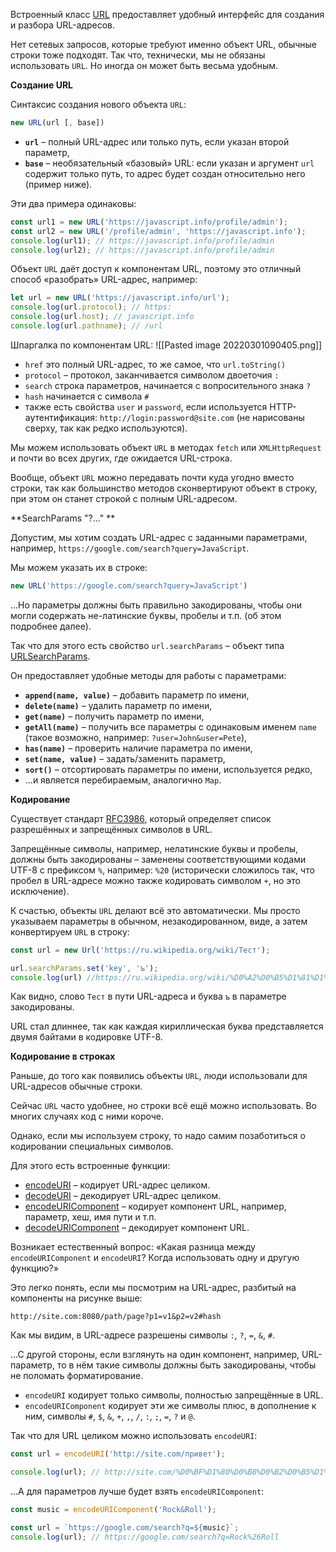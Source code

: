 Встроенный класс [URL](https://url.spec.whatwg.org/#api) предоставляет удобный интерфейс для создания и разбора URL-адресов.

Нет сетевых запросов, которые требуют именно объект URL, обычные строки тоже подходят. Так что, технически, мы не обязаны использовать `URL`. Но иногда он может быть весьма удобным.

**Создание URL**

Синтаксис создания нового объекта `URL`:
```js
new URL(url [, base])
```

-   **`url`** – полный URL-адрес или только путь, если указан второй параметр,
-   **`base`** – необязательный «базовый» URL: если указан и аргумент `url` содержит только путь, то адрес будет создан относительно него (пример ниже).

Эти два примера одинаковы:
```js
const url1 = new URL('https://javascript.info/profile/admin');
const url2 = new URL('/profile/admin', 'https://javascript.info');
console.log(url1); // https://javascript.info/profile/admin 
console.log(url2); // https://javascript.info/profile/admin
```

Объект `URL` даёт доступ к компонентам URL, поэтому это отличный способ «разобрать» URL-адрес, например:
```js
let url = new URL('https://javascript.info/url'); 
console.log(url.protocol); // https: 
console.log(url.host); // javascript.info 
console.log(url.pathname); // /url
```

Шпаргалка по компонентам URL:
![[Pasted image 20220301090405.png]]
-   `href` это полный URL-адрес, то же самое, что `url.toString()`
-   `protocol` – протокол, заканчивается символом двоеточия `:`
-   `search` строка параметров, начинается с вопросительного знака `?`
-   `hash` начинается с символа `#`
-   также есть свойства `user` и `password`, если используется HTTP-аутентификация: `http://login:password@site.com` (не нарисованы сверху, так как редко используются).


Мы можем использовать объект `URL` в методах `fetch` или `XMLHttpRequest` и почти во всех других, где ожидается URL-строка.

Вообще, объект `URL` можно передавать почти куда угодно вместо строки, так как большинство методов сконвертируют объект в строку, при этом он станет строкой с полным URL-адресом.

**SearchParams "?..." **

Допустим, мы хотим создать URL-адрес с заданными параметрами, например, `https://google.com/search?query=JavaScript`.

Мы можем указать их в строке:
```js
new URL('https://google.com/search?query=JavaScript')
```

…Но параметры должны быть правильно закодированы, чтобы они могли содержать не-латинские буквы, пробелы и т.п. (об этом подробнее далее).

Так что для этого есть свойство `url.searchParams` – объект типа [URLSearchParams](https://url.spec.whatwg.org/#urlsearchparams).

Он предоставляет удобные методы для работы с параметрами:

-   **`append(name, value)`** – добавить параметр по имени,
-   **`delete(name)`** – удалить параметр по имени,
-   **`get(name)`** – получить параметр по имени,
-   **`getAll(name)`** – получить все параметры с одинаковым именем `name` (такое возможно, например: `?user=John&user=Pete`),
-   **`has(name)`** – проверить наличие параметра по имени,
-   **`set(name, value)`** – задать/заменить параметр,
-   **`sort()`** – отсортировать параметры по имени, используется редко,
-   …и является перебираемым, аналогично `Map`.

**Кодирование**

Существует стандарт [RFC3986](https://tools.ietf.org/html/rfc3986), который определяет список разрешённых и запрещённых символов в URL.

Запрещённые символы, например, нелатинские буквы и пробелы, должны быть закодированы – заменены соответствующими кодами UTF-8 с префиксом `%`, например: `%20` (исторически сложилось так, что пробел в URL-адресе можно также кодировать символом `+`, но это исключение).

К счастью, объекты `URL` делают всё это автоматически. Мы просто указываем параметры в обычном, незакодированном, виде, а затем конвертируем `URL` в строку:
```js
const url = new Url('https://ru.wikipedia.org/wiki/Тест');

url.searchParams.set('key', 'ъ');
console.log(url) //https://ru.wikipedia.org/wiki/%D0%A2%D0%B5%D1%81%D1%82?key=%D1%8A
```

Как видно, слово `Тест` в пути URL-адреса и буква `ъ` в параметре закодированы.

URL стал длиннее, так как каждая кириллическая буква представляется двумя байтами в кодировке UTF-8.

**Кодирование в строках**

Раньше, до того как появились объекты `URL`, люди использовали для URL-адресов обычные строки.

Сейчас `URL` часто удобнее, но строки всё ещё можно использовать. Во многих случаях код с ними короче.

Однако, если мы используем строку, то надо самим позаботиться о кодировании специальных символов.

Для этого есть встроенные функции:

-   [encodeURI](https://developer.mozilla.org/en-US/docs/Web/JavaScript/Reference/Global_Objects/encodeURI) – кодирует URL-адрес целиком.
-   [decodeURI](https://developer.mozilla.org/en-US/docs/Web/JavaScript/Reference/Global_Objects/decodeURI) – декодирует URL-адрес целиком.
-   [encodeURIComponent](https://developer.mozilla.org/en-US/docs/Web/JavaScript/Reference/Global_Objects/encodeURIComponent) – кодирует компонент URL, например, параметр, хеш, имя пути и т.п.
-   [decodeURIComponent](https://developer.mozilla.org/en-US/docs/Web/JavaScript/Reference/Global_Objects/decodeURIComponent) – декодирует компонент URL.

Возникает естественный вопрос: «Какая разница между `encodeURIComponent` и `encodeURI`? Когда использовать одну и другую функцию?»

Это легко понять, если мы посмотрим на URL-адрес, разбитый на компоненты на рисунке выше:
```
http://site.com:8080/path/page?p1=v1&p2=v2#hash
```

Как мы видим, в URL-адресе разрешены символы `:`, `?`, `=`, `&`, `#`.

…С другой стороны, если взглянуть на один компонент, например, URL-параметр, то в нём такие символы должны быть закодированы, чтобы не поломать форматирование.

-   `encodeURI` кодирует только символы, полностью запрещённые в URL.
-   `encodeURIComponent` кодирует эти же символы плюс, в дополнение к ним, символы `#`, `$`, `&`, `+`, `,`, `/`, `:`, `;`, `=`, `?` и `@`.

Так что для URL целиком можно использовать `encodeURI`:
```js
const url = encodeURI('http://site.com/привет');

console.log(url); // http://site.com/%D0%BF%D1%80%D0%B8%D0%B2%D0%B5%D1%82
```

…А для параметров лучше будет взять `encodeURIComponent`:
```js
const music = encodeURIComponent('Rock&Roll'); 

const url = `https://google.com/search?q=${music}`; 
console.log(url); // https://google.com/search?q=Rock%26Roll
```